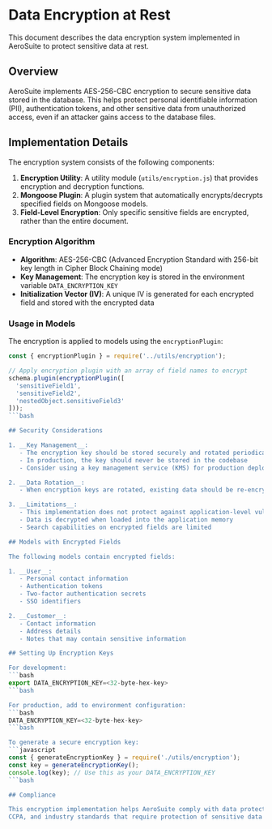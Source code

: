 # Data Encryption at Rest

This document describes the data encryption system implemented in AeroSuite to protect sensitive
data at rest.

## Overview

AeroSuite implements AES-256-CBC encryption to secure sensitive data stored in the database. This
helps protect
personal identifiable information (PII), authentication tokens, and other sensitive data from
unauthorized access,
even if an attacker gains access to the database files.

## Implementation Details

The encryption system consists of the following components:

1. __Encryption Utility__: A utility module (`utils/encryption.js`) that provides encryption and
decryption functions.
2. __Mongoose Plugin__: A plugin system that automatically encrypts/decrypts specified fields on
Mongoose models.
3. __Field-Level Encryption__: Only specific sensitive fields are encrypted, rather than the entire
document.

### Encryption Algorithm

- __Algorithm__: AES-256-CBC (Advanced Encryption Standard with 256-bit key length in Cipher Block
Chaining mode)
- __Key Management__: The encryption key is stored in the environment variable `DATA_ENCRYPTION_KEY`
- __Initialization Vector (IV)__: A unique IV is generated for each encrypted field and stored with
the encrypted data

### Usage in Models

The encryption is applied to models using the `encryptionPlugin`:

```javascript
const { encryptionPlugin } = require('../utils/encryption');

// Apply encryption plugin with an array of field names to encrypt
schema.plugin(encryptionPlugin([
  'sensitiveField1',
  'sensitiveField2',
  'nestedObject.sensitiveField3'
]));
```bash

## Security Considerations

1. __Key Management__:
   - The encryption key should be stored securely and rotated periodically
   - In production, the key should never be stored in the codebase
   - Consider using a key management service (KMS) for production deployments

2. __Data Rotation__:
   - When encryption keys are rotated, existing data should be re-encrypted with the new key

3. __Limitations__:
   - This implementation does not protect against application-level vulnerabilities
   - Data is decrypted when loaded into the application memory
   - Search capabilities on encrypted fields are limited

## Models with Encrypted Fields

The following models contain encrypted fields:

1. __User__:
   - Personal contact information
   - Authentication tokens
   - Two-factor authentication secrets
   - SSO identifiers

2. __Customer__:
   - Contact information
   - Address details
   - Notes that may contain sensitive information

## Setting Up Encryption Keys

For development:
```bash
export DATA_ENCRYPTION_KEY=<32-byte-hex-key>
```bash

For production, add to environment configuration:
```bash
DATA_ENCRYPTION_KEY=<32-byte-hex-key>
```bash

To generate a secure encryption key:
```javascript
const { generateEncryptionKey } = require('./utils/encryption');
const key = generateEncryptionKey();
console.log(key); // Use this as your DATA_ENCRYPTION_KEY
```bash

## Compliance

This encryption implementation helps AeroSuite comply with data protection regulations like GDPR,
CCPA, and industry standards that require protection of sensitive data at rest.
